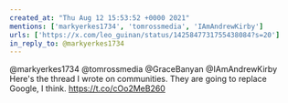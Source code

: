 ```yaml
---
created_at: "Thu Aug 12 15:53:52 +0000 2021"
mentions: ['markyerkes1734', 'tomrossmedia', 'IAmAndrewKirby']
urls: ['https://x.com/leo_guinan/status/1425847731755438084?s=20']
in_reply_to: @markyerkes1734
---
```


@markyerkes1734 @tomrossmedia @GraceBanyan @IAmAndrewKirby Here's the thread I wrote on communities. They are going to replace Google, I think.
https://t.co/cOo2MeB260